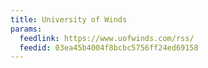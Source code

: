 ```yaml
---
title: University of Winds
params:
  feedlink: https://www.uofwinds.com/rss/
  feedid: 03ea45b4004f8bcbc5756ff24ed69158
---
```

